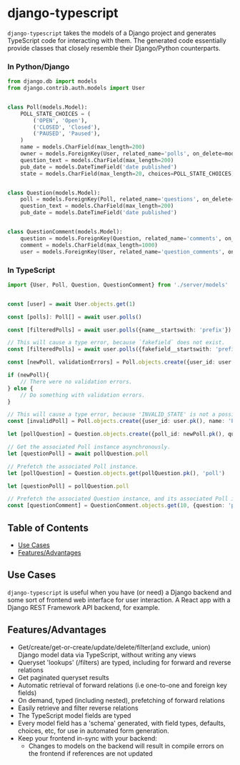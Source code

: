 # django-typescript

`django-typescript` takes the models of a Django project and generates
TypeScript code for interacting with them. The generated code essentially
provide classes that closely resemble their Django/Python counterparts.

### In Python/Django

```python
from django.db import models
from django.contrib.auth.models import User


class Poll(models.Model):
    POLL_STATE_CHOICES = (
        ('OPEN', 'Open'),
        ('CLOSED', 'Closed'),
        ('PAUSED', 'Paused'),
    )
    name = models.CharField(max_length=200)
    owner = models.ForeignKey(User, related_name='polls', on_delete=models.CASCADE)
    question_text = models.CharField(max_length=200)
    pub_date = models.DateTimeField('date published')
    state = models.CharField(max_length=20, choices=POLL_STATE_CHOICES)


class Question(models.Model):
    poll = models.ForeignKey(Poll, related_name='questions', on_delete=models.CASCADE)
    question_text = models.CharField(max_length=200)
    pub_date = models.DateTimeField('date published')


class QuestionComment(models.Model):
    question = models.ForeignKey(Question, related_name='comments', on_delete=models.CASCADE)
    comment = models.CharField(max_length=1000)
    user = models.ForeignKey(User, related_name='question_comments', on_delete=models.CASCADE)

```


### In TypeScript

```typescript
import {User, Poll, Question, QuestionComment} from './server/models'


const [user] = await User.objects.get(1)

const [polls]: Poll[] = await user.polls()

const [filteredPolls] = await user.polls({name__startswith: 'prefix'})

// This will cause a type error, because `fakefield` does not exist.
const [filteredPolls] = await user.polls({fakefield__startswith: 'prefix'})

const [newPoll, validationErrors] = Poll.objects.create({user_id: user.pk(), name: 'Poll name'})

if (newPoll){
    // There were no validation errors.
} else {
    // Do something with validation errors.
}

// This will cause a type error, because 'INVALID_STATE' is not a possible choice.
const [invalidPoll] = Poll.objects.create({user_id: user.pk(), name: 'Poll 2 name', state: 'INVALID_STATE'})

let [pollQuestion] = Question.objects.create({poll_id: newPoll.pk(), question_text: 'Some text'})

// Get the associated Poll instance asynchronously.
let [questionPoll] = await pollQuestion.poll

// Prefetch the associated Poll instance.
let [pollQuestion] = Question.objects.get(pollQuestion.pk(), 'poll')

let [questionPoll] = pollQuestion.poll

// Prefetch the associated Question instance, and its associated Poll instance.
const [questionComment] = QuestionComment.objects.get(10, {question: 'poll'})

```



## Table of Contents

- [Use Cases](#use-cases)
- [Features/Advantages](#features-advantages)

## Use Cases

`django-typescript` is useful when you have (or need) a Django backend
and some sort of frontend web interface for user interaction. A React
app with a Django REST Framework API backend, for example.

## Features/Advantages

- Get/create/get-or-create/update/delete/filter(and exclude, union)
  Django model data via TypeScript, without writing any views
- Queryset 'lookups' (/filters) are typed, including for forward and
  reverse relations
- Get paginated queryset results
- Automatic retrieval of forward relations (i.e one-to-one and foreign
  key fields)
- On demand, typed (including nested), prefetching of forward relations
- Easily retrieve and filter reverse relations
- The TypeScript model fields are typed
- Every model field has a 'schema' generated, with field types, defaults,
  choices, etc, for use in automated form generation.
- Keep your frontend in-sync with your backend:
    - Changes to models on the backend will result in compile errors
    on the frontend if references are not updated
